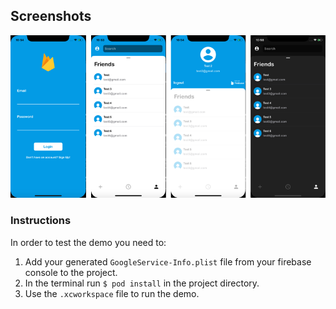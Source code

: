 ## Screenshots
![](Screenshots/screenshots.png)
### Instructions
In order to test the demo you need to:
1. Add your generated `GoogleService-Info.plist` file from your firebase console to the project.
2. In the terminal run `$ pod install` in the project directory.
3. Use the `.xcworkspace` file to run the demo.
